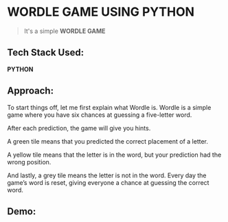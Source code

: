 # WORDLE GAME USING PYTHON
> It's a simple **WORDLE GAME**


## Tech Stack Used:
**PYTHON**


## Approach:
To start things off, let me first explain what Wordle is. Wordle is a simple game where you have six chances at guessing a five-letter word.

After each prediction, the game will give you hints.

A green tile means that you predicted the correct placement of a letter.

A yellow tile means that the letter is in the word, but your prediction had the wrong position.

And lastly, a grey tile means the letter is not in the word. Every day the game’s word is reset, giving everyone a chance at guessing the correct word.

## Demo:

